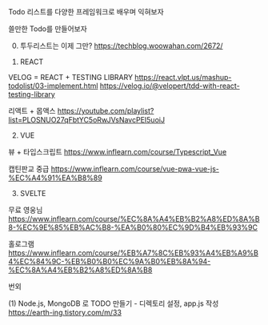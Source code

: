 Todo 리스트를 
다양한 프레임워크로 배우며
익혀보자

쓸만한 Todo를 만들어보자

0. 투두리스트는 이제 그만?
https://techblog.woowahan.com/2672/

1. REACT

VELOG = REACT + TESTING LIBRARY
https://react.vlpt.us/mashup-todolist/03-implement.html
https://velog.io/@velopert/tdd-with-react-testing-library

리액트 + 몹액스
https://youtube.com/playlist?list=PLOSNUO27qFbtYC5oRwJVsNavcPEI5uoiJ

2. VUE

뷰 + 타입스크립트
https://www.inflearn.com/course/Typescript_Vue

캡틴판교 중급
https://www.inflearn.com/course/vue-pwa-vue-js-%EC%A4%91%EA%B8%89

3. SVELTE

무료 영웅님
https://www.inflearn.com/course/%EC%8A%A4%EB%B2%A8%ED%8A%B8-%EC%9E%85%EB%AC%B8-%EA%B0%80%EC%9D%B4%EB%93%9C

홀로그램
https://www.inflearn.com/course/%EB%A7%8C%EB%93%A4%EB%A9%B4%EC%84%9C-%EB%B0%B0%EC%9A%B0%EB%8A%94-%EC%8A%A4%EB%B2%A8%ED%8A%B8

번외

(1) Node.js, MongoDB 로 TODO 만들기 - 디렉토리 설정, app.js 작성
https://earth-ing.tistory.com/m/33